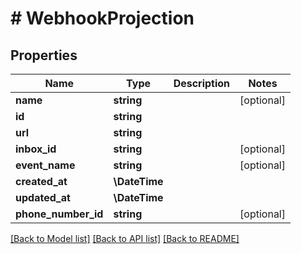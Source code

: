 # # WebhookProjection

## Properties

Name | Type | Description | Notes
------------ | ------------- | ------------- | -------------
**name** | **string** |  | [optional]
**id** | **string** |  |
**url** | **string** |  |
**inbox_id** | **string** |  | [optional]
**event_name** | **string** |  | [optional]
**created_at** | **\DateTime** |  |
**updated_at** | **\DateTime** |  |
**phone_number_id** | **string** |  | [optional]

[[Back to Model list]](../../README#models) [[Back to API list]](../../README#endpoints) [[Back to README]](../../README)

